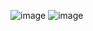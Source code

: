 ![image](https://github.com/alberthosc/Automacao-Industrial/assets/53822577/a958ccd2-e193-4001-a00f-41af65e73e22)
![image](https://github.com/alberthosc/Automacao-Industrial/assets/53822577/eca7bdd1-58fe-4134-99ef-e59d8f9b1ce1)
